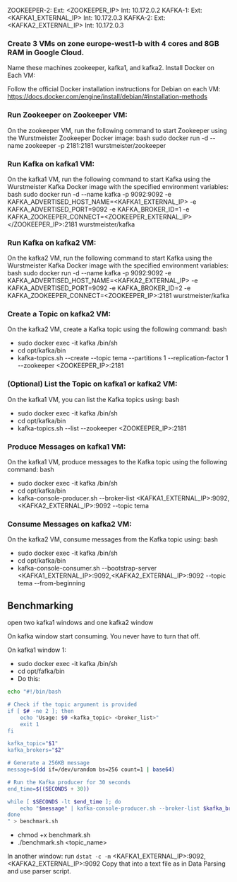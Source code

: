 ZOOKEEPER-2: Ext: <ZOOKEEPER_IP> Int: 10.172.0.2 
KAFKA-1: Ext: <KAFKA1_EXTERNAL_IP> Int: 10.172.0.3
KAFKA-2: Ext: <KAFKA2_EXTERNAL_IP> Int: 10.172.0.3

### Create 3 VMs on zone europe-west1-b with 4 cores and 8GB RAM in Google Cloud.

Name these machines zookeeper, kafka1, and kafka2.
Install Docker on Each VM:

Follow the official Docker installation instructions for Debian on each VM: https://docs.docker.com/engine/install/debian/#installation-methods
### Run Zookeeper on Zookeeper VM:

On the zookeeper VM, run the following command to start Zookeeper using the Wurstmeister Zookeeper Docker image:
bash
sudo docker run -d --name zookeeper -p 2181:2181 wurstmeister/zookeeper
### Run Kafka on kafka1 VM:

On the kafka1 VM, run the following command to start Kafka using the Wurstmeister Kafka Docker image with the specified environment variables:
bash
sudo docker run -d --name kafka -p 9092:9092 -e KAFKA_ADVERTISED_HOST_NAME=<KAFKA1_EXTERNAL_IP> -e KAFKA_ADVERTISED_PORT=9092 -e KAFKA_BROKER_ID=1 -e KAFKA_ZOOKEEPER_CONNECT=<ZOOKEEPER_EXTERNAL_IP></ZOOKEEPER_IP>:2181 wurstmeister/kafka
### Run Kafka on kafka2 VM:

On the kafka2 VM, run the following command to start Kafka using the Wurstmeister Kafka Docker image with the specified environment variables:
bash
sudo docker run -d --name kafka -p 9092:9092 -e KAFKA_ADVERTISED_HOST_NAME=<KAFKA2_EXTERNAL_IP> -e KAFKA_ADVERTISED_PORT=9092 -e KAFKA_BROKER_ID=2 -e KAFKA_ZOOKEEPER_CONNECT=<ZOOKEEPER_IP>:2181 wurstmeister/kafka
### Create a Topic on kafka2 VM:

On the kafka2 VM, create a Kafka topic using the following command:
bash
- sudo docker exec -it kafka /bin/sh
- cd opt/kafka/bin
- kafka-topics.sh --create --topic tema --partitions 1 --replication-factor 1 --zookeeper <ZOOKEEPER_IP>:2181
### (Optional) List the Topic on kafka1 or kafka2 VM:

On the kafka1 VM, you can list the Kafka topics using:
bash
- sudo docker exec -it kafka /bin/sh
- cd opt/kafka/bin
- kafka-topics.sh --list --zookeeper <ZOOKEEPER_IP>:2181
### Produce Messages on kafka1 VM:

On the kafka1 VM, produce messages to the Kafka topic using the following command:
bash
- sudo docker exec -it kafka /bin/sh
- cd opt/kafka/bin
- kafka-console-producer.sh --broker-list <KAFKA1_EXTERNAL_IP>:9092,<KAFKA2_EXTERNAL_IP>:9092 --topic tema
### Consume Messages on kafka2 VM:

On the kafka2 VM, consume messages from the Kafka topic using:
bash
- sudo docker exec -it kafka /bin/sh
- cd opt/kafka/bin
- kafka-console-consumer.sh --bootstrap-server <KAFKA1_EXTERNAL_IP>:9092,<KAFKA2_EXTERNAL_IP>:9092 --topic tema --from-beginning


## Benchmarking
open two kafka1 windows and one kafka2 window

On kafka window start consuming. You never have to turn that off.

On kafka1 window 1:
- sudo docker exec -it kafka /bin/sh
- cd opt/fafka/bin
- Do this:
```bash
echo "#!/bin/bash

# Check if the topic argument is provided
if [ $# -ne 2 ]; then
    echo "Usage: $0 <kafka_topic> <broker_list>"
    exit 1
fi

kafka_topic="$1"
kafka_brokers="$2"

# Generate a 256KB message
message=$(dd if=/dev/urandom bs=256 count=1 | base64)

# Run the Kafka producer for 30 seconds
end_time=$((SECONDS + 30))

while [ $SECONDS -lt $end_time ]; do
    echo "$message" | kafka-console-producer.sh --broker-list $kafka_brokers --topic $kafka_topic
done
" > benchmark.sh
```
- chmod +x benchmark.sh
- ./benchmark.sh <topic_name> 

In another window:
run  `dstat -c -m` <KAFKA1_EXTERNAL_IP>:9092,<KAFKA2_EXTERNAL_IP>:9092
Copy that into a text file as in Data Parsing and use parser script.